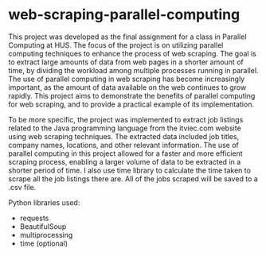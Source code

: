 # web-scraping-parallel-computing
This project was developed as the final assignment for a class in Parallel Computing at HUS. The focus of the project is on utilizing parallel computing techniques to enhance the process of web scraping. The goal is to extract large amounts of data from web pages in a shorter amount of time, by dividing the workload among multiple processes running in parallel. The use of parallel computing in web scraping has become increasingly important, as the amount of data available on the web continues to grow rapidly. This project aims to demonstrate the benefits of parallel computing for web scraping, and to provide a practical example of its implementation.

To be more specific, the project was implemented to extract job listings related to the Java programming language from the itviec.com website using web scraping techniques. The extracted data included job titles, company names, locations, and other relevant information. The use of parallel computing in this project allowed for a faster and more efficient scraping process, enabling a larger volume of data to be extracted in a shorter period of time. I also use time library to calculate the time taken to scrape all the job listings there are. All of the jobs scraped will be saved to a .csv file.

Python libraries used:
- requests
- BeautifulSoup
- multiprocessing
- time (optional)
